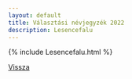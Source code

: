 ```yaml
---
layout: default
title: Választási névjegyzék 2022
description: Lesencefalu
---
```


{% include Lesencefalu.html %}

[Vissza](./)